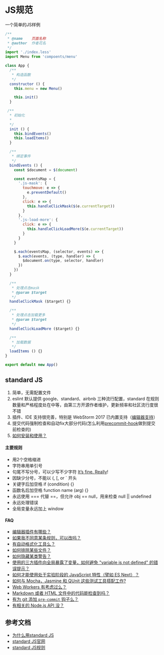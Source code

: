 # JS规范

一个简单的JS样例
```js
/**
 * @name    页面名称
 * @author  作者花名
 */
import './index.less'
import Menu from 'compoents/menu'

class App {
  /**
   * 构造函数
   */
  constructor () {
    this.menu = new Menu()

    this.init()
  }

 /**
  * 初始化
  *
  */
  init () {
    this.bindEvents()
    this.loadItems()
  }

  /**
   * 绑定事件
   */
  bindEvents () {
    const $document = $(document)

    const eventsMap = {
      '.js-mask': {
        touchmove: e => {
          e.preventDefault()
        },
        click: e => {
          this.handleClickMask($(e.currentTarget))
        }
      },
      '.js-load-more': {
        click: e => {
          this.handleClickLoadMore($(e.currentTarget))
        }
      }
    }

    $.each(eventsMap, (selector, events) => {
      $.each(events, (type, handler) => {
        $document.on(type, selector, handler)
      })
    })
  }

  /**
   * 处理点击mask
   * @param $target
   */
  handleClickMask ($target) {}

  /**
   * 处理点击加载更多
   * @param $target
   */
  handleClickLoadMore ($target) {}

  /**
   * 加载数据
   */
  loadItems () {}
}

export default new App()
```

## standard JS
1. 简单，无需配置文件
1. eslint 默认提供 google、standard、airbnb 三种流行配置，standard 在规则数量和严格程度处在中等，由第三方开源作者维护，更新频率和社区流行度很不错
1. 插件、IDE 支持很完善，特别是 WebStorm 2017 已内置支持（[编辑器支持](https://standardjs.com/index.html#are-there-text-editor-plugins)）
1. 提交代码强制检查和自动fix大部分代码(怎么利用[precommit-hook](https://www.npmjs.com/package/precommit-hook)做到提交前检查的)
1. [如何安装和使用？](http://npm.caimi-inc.com/wac/eslint-config-standard)

#### 主要规则

- 用2个空格缩进
- 字符串用单引号
- 句尾不写分号，可以少写不少字符 [It’s fine. Really](https://www.youtube.com/watch?v=gsfbh17Ax9I)!
- 因缺少分号，不能以 (, [, or ` 开头
- 关键字后加空格 if (condition) {}
- 函数名后加空格 function name (arg) {}
- 永远使用 === 代替 ==，但允许 obj == null，用来检查 null || undefined
- 永远处理错误
- 全局变量永远加上 window

#### FAQ
- <a href="https://standardjs.com/index.html#are-there-text-editor-plugins">编辑器插件有哪些？</a> 
- <a href="https://standardjs.com/index.html#i-disagree-with-rule-x-can-you-change-it">如果我不同意某条规则，可以改吗？</a> 
- <a href="https://standardjs.com/index.html#is-there-an-automatic-formatter">有自动格式化工具么？</a> 
- <a href="https://standardjs.com/index.html#how-do-i-ignore-files">如何排除某些文件？</a> 
- <a href="https://standardjs.com/index.html#how-do-i-hide-a-certain-warning">如何隐藏某类警告？</a> 
- <a href="https://standardjs.com/index.html#i-use-a-library-that-pollutes-the-global-namespace-how-do-i-prevent-variable-is-not-defined-errors">使用的三方插件向全局暴露了变量，如何避免 "variable is not defined" 的错误提示？</a> 
- <a href="https://standardjs.com/index.html#how-do-i-use-experimental-javascript-es-next-features">如何才能使用处于实验阶段的 JavaScript 特性（譬如 ES Next）？</a> 
- <a href="https://standardjs.com/index.html#what-about-mocha-jasmine-qunit-etc">如何与 Mocha，Jasmine 和 QUnit 这些测试工具搭配工作?</a> 
- <a href="https://standardjs.com/index.html#what-about-web-workers">Web Workers 有考虑过么？</a> 
- <a href="https://standardjs.com/index.html#can-i-check-code-inside-of-markdown-or-html-files">Markdown 或者 HTML 文件中的代码能检查到吗？</a> 
- <a href="https://standardjs.com/index.html#is-there-a-git-pre-commit-hook">有为 git 添加 <code>pre-commit</code> 钩子么？</a> 
- <a href="https://standardjs.com/index.html#is-there-a-nodejs-api">有相关的 Node.js API 没？</a> 

## 参考文档
- [为什么用standard JS](http://yanxi.me/2017/02/05/standardjs-precommit/)
- [standard JS官网](https://standardjs.com/)
- [standard JS规则](https://standardjs.com/index.html)